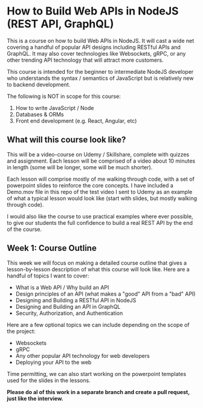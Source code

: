 # How to Build Web APIs in NodeJS (REST API, GraphQL)

This is a course on how to build Web APIs in NodeJS. It will cast a wide net covering a handful of popular API designs including RESTful APIs and GraphQL. It may also cover technologies like Websockets, gRPC, or any other trending API technology that will attract more customers.

This course is intended for the beginner to intermediate NodeJS developer who understands the syntax / semantics of JavaScript but is relatively new to backend development.

The following is NOT in scope for this course:

1. How to write JavaScript / Node
2. Databases & ORMs
3. Front end development (e.g. React, Angular, etc)

## What will this course look like?

This will be a video-course on Udemy / Skillshare, complete with quizzes and assignment. Each lesson will be comprised of a video about 10 minutes in length (some will be longer, some will be much shorter).

Each lesson will comprise mostly of me walking through code, with a set of powerpoint slides to reinforce the core concepts. I have included a Demo.mov file in this repo of the test video I sent to Udemy as an example of what a typical lesson would look like (start with slides, but mostly walking through code).

I would also like the course to use practical examples where ever possible, to give our students the full confidence to build a real REST API by the end of the course.

## Week 1: Course Outline

This week we will focus on making a detailed course outline that gives a lesson-by-lesson description of what this course will look like. Here are a handful of topics I want to cover:

- What is a Web API / Why build an API
- Design principles of an API (what makes a "good" API from a "bad" API)
- Designing and Building a RESTful API in NodeJS
- Designing and Building an API in GraphQL
- Security, Authorization, and Authentication

Here are a few optional topics we can include depending on the scope of the project:

- Websockets
- gRPC
- Any other popular API technology for web developers
- Deploying your API to the web

Time permitting, we can also start working on the powerpoint templates used for the slides in the lessons.

**Please do al of this work in a separate branch and create a pull request, just like the interview.**
